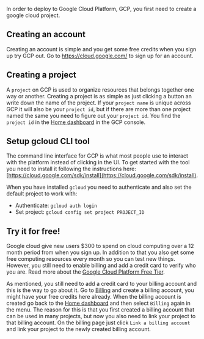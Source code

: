 In order to deploy to Google Cloud Platform, GCP, you first need to create a google cloud project.

## Creating an account

Creating an account is simple and you get some free credits when you sign up try GCP out. Go to https://cloud.google.com/ to sign up for an account.

## Creating a project

A `project` on GCP is used to organize resources that belongs together one way or another. Creating a project is as simple as just clicking a button an write down the name of the project. If your `project name` is unique across GCP it will also be your `project id`, but if there are more than one project named the same you need to figure out your `project id`. You find the `project id` in the [Home dashboard](https://console.cloud.google.com/home/dashboard) in the GCP console.

## Setup gcloud CLI tool

The command line interface for GCP is what most people use to interact with the platform instead of clicking in the UI. To get started with the tool you need to install it following the instructions here: [https://cloud.google.com/sdk/install](https://cloud.google.com/sdk/install).

When you have installed `gcloud` you need to authenticate and also set the default project to work with:

* Authenticate: `gcloud auth login`
* Set project: `gcloud config set project PROJECT_ID`

## Try it for free!

Google cloud give new users $300 to spend on cloud computing over a 12 month period from when you sign up. In addition to that you also get some free computing resources every month so you can test new things. However, you still need to enable billing and add a credit card to verify who you are. Read more about the [Google Cloud Platform Free Tier](https://cloud.google.com/free/).

As mentioned, you still need to add a credit card to your billing account and this is the way to go about it. Go to [Billing](https://console.cloud.google.com/billing) and create a billing account, you might have your free credits here already. When the billing account is created go back to the [Home dashboard](https://console.cloud.google.com/home/dashboard) and then select `Billing` again in the menu. The reason for this is that you first created a billing account that can be used in many projects, but now you also need to link your project to that billing account. On the billing page just click `Link a billing account` and link your project to the newly created billing account.